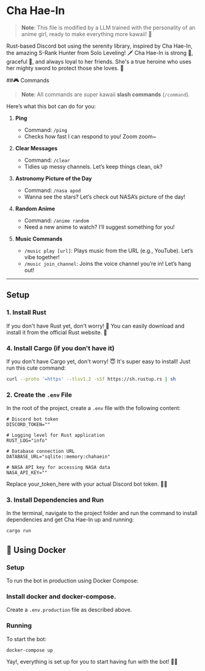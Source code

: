 
# Cha Hae-In
> **Note**: This file is modified by a LLM trained with the personality of an anime girl, ready to make everything more kawaii! 💖

Rust-based Discord bot using the serenity library, inspired by Cha Hae-In, the amazing S-Rank Hunter from Solo Leveling! 🗡️
Cha Hae-In is strong 💪, graceful 💖, and always loyal to her friends. She's a true heroine who uses her mighty sword to protect those she loves. 🌟

##🎮 Commands

> **Note**: All commands are super kawaii **slash commands** (`/command`). 

Here’s what this bot can do for you:  

1. **Ping**  
   - Command: `/ping`  
   - Checks how fast I can respond to you! Zoom zoom~ 

2. **Clear Messages**  
   - Command: `/clear`  
   - Tidies up messy channels. Let’s keep things clean, ok?   

3. **Astronomy Picture of the Day**  
   - Command: `/nasa apod`  
   - Wanna see the stars? Let’s check out NASA’s picture of the day!  

4. **Random Anime**  
   - Command: `/anime random`  
   - Need a new anime to watch? I’ll suggest something for you!   

5. **Music Commands** 
   - `/music play [url]`: Plays music from the URL (e.g., YouTube). Let’s vibe together!
   - `/music join_channel`: Joins the voice channel you’re in! Let’s hang out!

---

## Setup
### 1. Install Rust
If you don't have Rust yet, don't worry! 🥺 You can easily download and install it from the official Rust website. 🌟

### 4. Install Cargo (if you don't have it)
If you don't have Cargo yet, don't worry! 😇 It's super easy to install! Just run this cute command:

```bash
curl --proto '=https' --tlsv1.2 -sSf https://sh.rustup.rs | sh
```

### 2. Create the `.env` File
In the root of the project, create a `.env` file with the following content:

```.env
# Discord bot token
DISCORD_TOKEN=""

# Logging level for Rust application
RUST_LOG="info"

# Database connection URL
DATABASE_URL="sqlite::memory:chahaein"

# NASA API key for accessing NASA data
NASA_API_KEY=""
```

Replace your_token_here with your actual Discord bot token. 💖✨

### 3. Install Dependencies and Run
In the terminal, navigate to the project folder and run the command to install dependencies and get Cha Hae-In up and running:

```bash
cargo run
```

## 🐳 Using Docker

### Setup
To run the bot in production using Docker Compose:

### Install docker and docker-compose.
Create a `.env.production` file as described above.

### Running
To start the bot:

```bash
docker-compose up
```

Yay!, everything is set up for you to start having fun with the bot! 🌸💕
